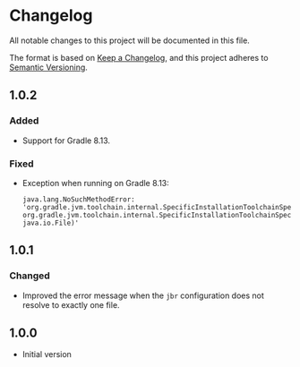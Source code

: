 # Changelog

All notable changes to this project will be documented in this file.

The format is based on [Keep a Changelog](https://keepachangelog.com/en/1.0.0/), and this project adheres
to [Semantic Versioning](https://semver.org/spec/v2.0.0.html).

## 1.0.2

### Added

- Support for Gradle 8.13.

### Fixed

- Exception when running on Gradle 8.13:
  ```
  java.lang.NoSuchMethodError: 'org.gradle.jvm.toolchain.internal.SpecificInstallationToolchainSpec org.gradle.jvm.toolchain.internal.SpecificInstallationToolchainSpec.fromJavaHome(org.gradle.api.model.ObjectFactory, java.io.File)'
  ```

## 1.0.1

### Changed

- Improved the error message when the `jbr` configuration does not resolve to exactly one file.

## 1.0.0

- Initial version
